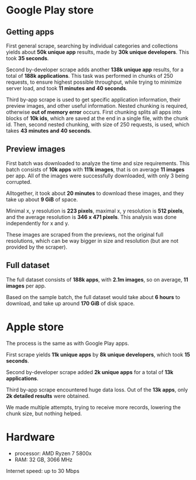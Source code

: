 # Google Play store

## Getting apps
First general scrape, searching by individual categories and collections yields about **50k unique app** results, made by **30k unique developers**. This took **35 seconds**.

Second by-developer scrape adds another **138k unique app** results, for a total of **188k applications**.
This task was performed in chunks of 250 requests, to ensure highest possible throughput, while trying to minimize server load, and took **11 minutes and 40 seconds**.

Third by-app scrape is used to get specific application information, their preview images, and other useful information. Nested chunking is required, otherwise **out of memory error** occurs. First chunking splits all apps into blocks of **10k ids**, which are saved at the end in a single file, with the chunk id. Then, second nested chunking, with size of 250 requests, is used, which takes **43 minutes and 40 seconds**.


## Preview images
First batch was downloaded to analyze the time and size requirements. This batch consists of **10k apps** with **111k images**, that is on average **11 images** per app. All of the images were successfully downloaded, with only 3 being corrupted.

Alltogether, it took about **20 minutes** to download these images, and they take up about **9 GiB** of space.

Minimal x, y resolution is **223 pixels**, maximal x, y resolution is **512 pixels**, and the average resolution is **346 x 471 pixels**. This analysis was done independently for x and y.

These images are scraped from the previews, not the original full resolutions, which can be way bigger in size and resolution (but are not provided by the scraper).

## Full dataset
The full dataset consists of **188k apps**, with **2.1m images**, so on average, **11 images** per app.

Based on the sample batch, the full dataset would take about **6 hours** to download, and take up around **170 GiB** of disk space.


# Apple store

The process is the same as with Google Play apps.

First scrape yields **11k unique apps** by **8k unique developers**, which took **15 seconds**.

Second by-developer scrape added **2k unique apps** for a total of **13k applications**.

Third by-app scrape encountered huge data loss. Out of the **13k apps**, only **2k detailed results** were obtained.

We made multiple attempts, trying to receive more records, lowering the chunk size, but nothing helped.


# Hardware
- processor: AMD Ryzen 7 5800x
- RAM: 32 GB, 3066 MHz


Internet speed: up to 30 Mbps
